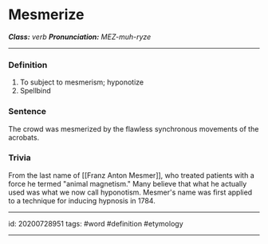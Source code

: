 # Mesmerize
**_Class:_** *verb*
**_Pronunciation:_** *MEZ-muh-ryze*

---

### Definition
1. To subject to mesmerism; hyponotize
2. Spellbind
### Sentence
The crowd was mesmerized by the flawless synchronous movements of the acrobats.
### Trivia
From the last name of [[Franz Anton Mesmer]], who treated patients with a force he termed "animal magnetism." Many believe that what he actually used was what we now call hyponotism. Mesmer's name was first applied to a technique for inducing hypnosis in 1784.

---

id: 20200728951
tags: #word #definition #etymology 

---
